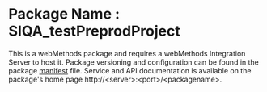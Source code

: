 # Package Name : SIQA_testPreprodProject
This is a webMethods package and requires a webMethods Integration Server to host it. Package versioning and configuration can be found in the package [manifest](./SIQA_testPreprodProject/manifest.v3) file. Service and API documentation is available on the package's home page http://&lt;server&gt;:&lt;port&gt;/&lt;packagename>.